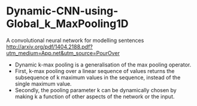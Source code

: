 # Dynamic-CNN-using-Global_k_MaxPooling1D

A convolutional neural network for modelling sentences
http://arxiv.org/pdf/1404.2188.pdf?utm_medium=App.net&utm_source=PourOver

- Dynamic k-max pooling is a generalisation of the max pooling operator.
- First, k-max pooling over a linear sequence of values returns the subsequence of k maximum values in the sequence, instead of the single maximum value.
- Secondly, the pooling parameter k can be dynamically chosen by making k a function of other aspects of the network or the input.
